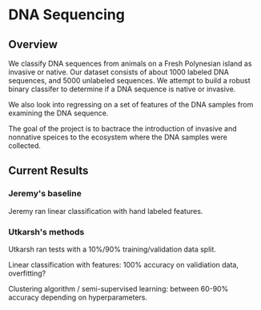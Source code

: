 # DNA Sequencing

## Overview

We classify DNA sequences from animals on a Fresh Polynesian island as invasive or native. Our dataset consists of about 1000 labeled DNA sequences, and 5000 unlabeled sequences. We attempt to build a robust binary classifer to determine if a DNA sequence is native or invasive.

We also look into regressing on a set of features of the DNA samples from examining the DNA sequence.

The goal of the project is to bactrace the introduction of invasive and nonnative speices to the ecosystem where the DNA samples were collected.

## Current Results

### Jeremy's baseline
Jeremy ran linear classification with hand labeled features.

### Utkarsh's methods

Utkarsh ran tests with a 10%/90% training/validation data split. 

Linear classification with features: 100% accuracy on validiation data, overfitting?

Clustering algorithm / semi-supervised learning: between 60-90% accuracy depending on hyperparameters.

